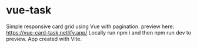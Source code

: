 # vue-task
Simple responsive card grid using Vue with pagination.
preview here: https://vue-card-task.netlify.app/
Locally run npm i and then npm run dev to preview. App created with Vite.
